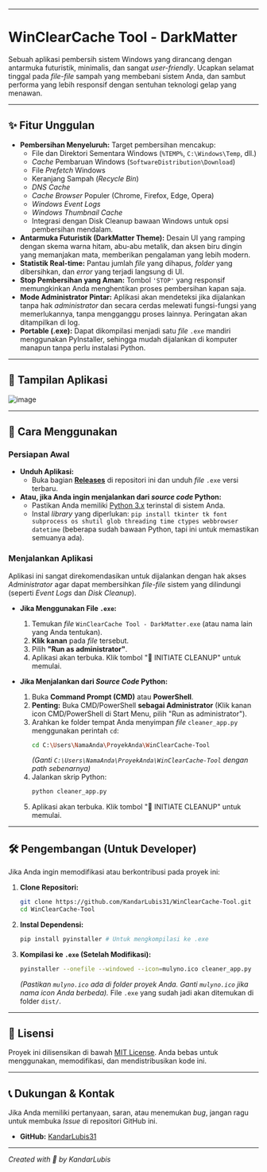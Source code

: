 
-----

# WinClearCache Tool - DarkMatter

Sebuah aplikasi pembersih sistem Windows yang dirancang dengan antarmuka futuristik, minimalis, dan sangat *user-friendly*. Ucapkan selamat tinggal pada *file-file* sampah yang membebani sistem Anda, dan sambut performa yang lebih responsif dengan sentuhan teknologi gelap yang menawan.

-----

## ✨ Fitur Unggulan

  * **Pembersihan Menyeluruh:** Target pembersihan mencakup:
      * File dan Direktori Sementara Windows (`%TEMP%`, `C:\Windows\Temp`, dll.)
      * *Cache* Pembaruan Windows (`SoftwareDistribution\Download`)
      * File *Prefetch* Windows
      * Keranjang Sampah (*Recycle Bin*)
      * *DNS Cache*
      * *Cache Browser* Populer (Chrome, Firefox, Edge, Opera)
      * *Windows Event Logs*
      * *Windows Thumbnail Cache*
      * Integrasi dengan Disk Cleanup bawaan Windows untuk opsi pembersihan mendalam.
  * **Antarmuka Futuristik (DarkMatter Theme):** Desain UI yang ramping dengan skema warna hitam, abu-abu metalik, dan aksen biru dingin yang memanjakan mata, memberikan pengalaman yang lebih modern.
  * **Statistik Real-time:** Pantau jumlah *file* yang dihapus, *folder* yang dibersihkan, dan *error* yang terjadi langsung di UI.
  * **Stop Pembersihan yang Aman:** Tombol `'STOP'` yang responsif memungkinkan Anda menghentikan proses pembersihan kapan saja.
  * **Mode Administrator Pintar:** Aplikasi akan mendeteksi jika dijalankan tanpa hak *administrator* dan secara cerdas melewati fungsi-fungsi yang memerlukannya, tanpa mengganggu proses lainnya. Peringatan akan ditampilkan di log.
  * **Portable (.exe):** Dapat dikompilasi menjadi satu *file* `.exe` mandiri menggunakan PyInstaller, sehingga mudah dijalankan di komputer manapun tanpa perlu instalasi Python.

-----

## 📸 Tampilan Aplikasi

![image](https://github.com/user-attachments/assets/c086a47e-792a-4fa6-b735-bfe059cc860f)

-----

## 🚀 Cara Menggunakan

### Persiapan Awal

  * **Unduh Aplikasi:**
      * Buka bagian [**Releases**](https://www.google.com/search?q=https://github.com/KandarLubis31/WinClearCache-Tool/releases) di repositori ini dan unduh *file* `.exe` versi terbaru.
  * **Atau, jika Anda ingin menjalankan dari *source code* Python:**
      * Pastikan Anda memiliki [Python 3.x](https://www.python.org/downloads/) terinstal di sistem Anda.
      * Instal *library* yang diperlukan: `pip install tkinter tk font subprocess os shutil glob threading time ctypes webbrowser datetime` (beberapa sudah bawaan Python, tapi ini untuk memastikan semuanya ada).

### Menjalankan Aplikasi

Aplikasi ini sangat direkomendasikan untuk dijalankan dengan hak akses *Administrator* agar dapat membersihkan *file-file* sistem yang dilindungi (seperti *Event Logs* dan *Disk Cleanup*).

  * **Jika Menggunakan File `.exe`:**

    1.  Temukan *file* `WinClearCache Tool - DarkMatter.exe` (atau nama lain yang Anda tentukan).
    2.  **Klik kanan** pada *file* tersebut.
    3.  Pilih **"Run as administrator"**.
    4.  Aplikasi akan terbuka. Klik tombol "🚀 INITIATE CLEANUP" untuk memulai.

  * **Jika Menjalankan dari *Source Code* Python:**

    1.  Buka **Command Prompt (CMD)** atau **PowerShell**.
    2.  **Penting:** Buka CMD/PowerShell **sebagai Administrator** (Klik kanan icon CMD/PowerShell di Start Menu, pilih "Run as administrator").
    3.  Arahkan ke folder tempat Anda menyimpan *file* `cleaner_app.py` menggunakan perintah `cd`:
        ```bash
        cd C:\Users\NamaAnda\ProyekAnda\WinClearCache-Tool
        ```
        *(Ganti `C:\Users\NamaAnda\ProyekAnda\WinClearCache-Tool` dengan *path* sebenarnya)*
    4.  Jalankan skrip Python:
        ```bash
        python cleaner_app.py
        ```
    5.  Aplikasi akan terbuka. Klik tombol "🚀 INITIATE CLEANUP" untuk memulai.

-----

## 🛠️ Pengembangan (Untuk Developer)

Jika Anda ingin memodifikasi atau berkontribusi pada proyek ini:

1.  **Clone Repositori:**
    ```bash
    git clone https://github.com/KandarLubis31/WinClearCache-Tool.git
    cd WinClearCache-Tool
    ```
2.  **Instal Dependensi:**
    ```bash
    pip install pyinstaller # Untuk mengkompilasi ke .exe
    ```
3.  **Kompilasi ke `.exe` (Setelah Modifikasi):**
    ```bash
    pyinstaller --onefile --windowed --icon=mulyno.ico cleaner_app.py
    ```
    *(Pastikan `mulyno.ico` ada di folder proyek Anda. Ganti `mulyno.ico` jika nama *icon* Anda berbeda).*
    File `.exe` yang sudah jadi akan ditemukan di folder `dist/`.

-----

## 📜 Lisensi

Proyek ini dilisensikan di bawah [MIT License](https://www.google.com/search?q=LICENSE). Anda bebas untuk menggunakan, memodifikasi, dan mendistribusikan kode ini.

-----

## 📞 Dukungan & Kontak

Jika Anda memiliki pertanyaan, saran, atau menemukan *bug*, jangan ragu untuk membuka *Issue* di repositori GitHub ini.

  * **GitHub:** [KandarLubis31](https://github.com/KandarLubis31)

-----

*Created with 💖 by KandarLubis*
